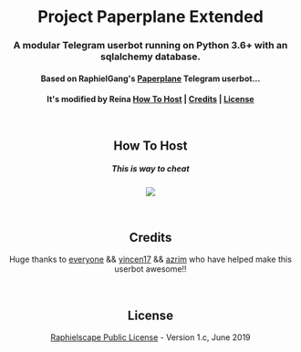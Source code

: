 <h1 align="center">Project Paperplane Extended</h1>
<h3 align="center">A modular Telegram userbot running on Python 3.6+ with an sqlalchemy database.</h3>
<h4 align="center">Based on RaphielGang's <a href="https://github.com/MyPaperPlane/Telegram-UserBot">Paperplane</a> Telegram userbot...</h4>
<h4 align="center">It's modified by Reina <a href="https://t.me/eve_enryu>.</h4>
<h5 align="center"><a href="#how-to-host">How To Host</a> | <a href="#credits">Credits</a> | <a href="#license">License</a></p>
<p align="center">&nbsp;</p>
<h2 align="center">How To Host</h2>
<h5 align="center">This is way to cheat</h5>
<p align="center"><a href="https://heroku.com/deploy"> <img src="https://upload.wikimedia.org/wikipedia/commons/thumb/6/6b/Reynhard_Sinaga.jpg/220px-Reynhard_Sinaga.jpg"></a></p>
<p align="center">&nbsp;</p>
<h2 align="center">Credits</h2>
<p align="center">Huge thanks to <a href="https://github.com/Spyderzz/Userbot/graphs/contributors">everyone</a> && <a href="https://github.com/yincen17">yincen17</a> && <a href="https://github.com/azrim">azrim</a> who have helped make this userbot awesome!!</p>
<p align="center">&nbsp;</p>
<h2 align="center">License</h2>
<p align="center"><a href="https://github.com/Spyderzz/Userbot/blob/master/LICENSE">Raphielscape Public License</a> - Version 1.c, June 2019</p>
